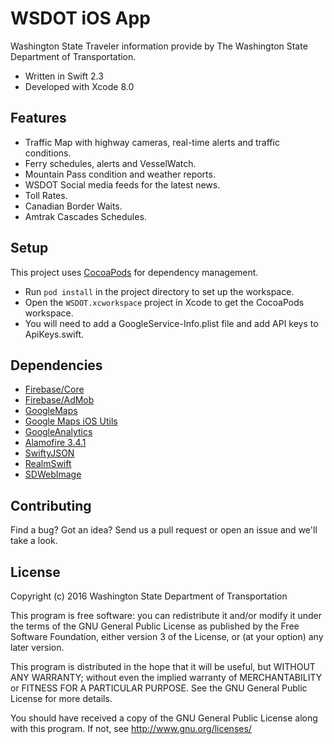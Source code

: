 # WSDOT iOS App #

Washington State Traveler information provide by The Washington State Department of Transportation.

* Written in Swift 2.3
* Developed with Xcode 8.0

Features
--------
* Traffic Map with highway cameras, real-time alerts and traffic conditions.
* Ferry schedules, alerts and VesselWatch.
* Mountain Pass condition and weather reports.
* WSDOT Social media feeds for the latest news.
* Toll Rates.
* Canadian Border Waits.
* Amtrak Cascades Schedules. 

Setup
-----
This project uses [CocoaPods](https://cocoapods.org/) for dependency management.

* Run `pod install` in the project directory to set up the workspace.
* Open the `WSDOT.xcworkspace` project in Xcode to get the CocoaPods workspace. 
* You will need to add a GoogleService-Info.plist file and add API keys to ApiKeys.swift.

Dependencies
------------
* [Firebase/Core](https://firebase.google.com/docs/ios/setup)
* [Firebase/AdMob](https://firebase.google.com/docs/admob/)
* [GoogleMaps](https://developers.google.com/maps/documentation/ios-sdk/)
* [Google Maps iOS Utils](https://github.com/googlemaps/google-maps-ios-utils)
* [GoogleAnalytics](https://developers.google.com/analytics/devguides/collection/ios/v3/?ver=swift)
* [Alamofire 3.4.1](https://github.com/Alamofire/Alamofire)
* [SwiftyJSON](https://github.com/SwiftyJSON/SwiftyJSON)
* [RealmSwift](https://realm.io/docs/swift/latest/)
* [SDWebImage](https://github.com/rs/SDWebImage)

Contributing
------------

Find a bug? Got an idea? Send us a pull request or open an issue and we'll take a look.

License
-------

Copyright (c) 2016 Washington State Department of Transportation

This program is free software: you can redistribute it and/or modify
it under the terms of the GNU General Public License as published by
the Free Software Foundation, either version 3 of the License, or
(at your option) any later version.

This program is distributed in the hope that it will be useful,
but WITHOUT ANY WARRANTY; without even the implied warranty of
MERCHANTABILITY or FITNESS FOR A PARTICULAR PURPOSE.  See the
GNU General Public License for more details.

You should have received a copy of the GNU General Public License
along with this program.  If not, see <http://www.gnu.org/licenses/>
